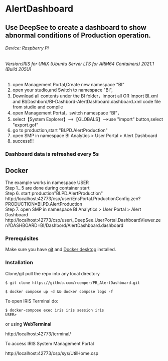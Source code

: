 # AlertDashboard
##  Use DeepSee to create a dashboard to show abnormal conditions of Production operation.
######   Device: Raspberry Pi 
######   Version:IRIS for UNIX (Ubuntu Server LTS for ARM64 Containers) 2021.1 (Build 205U) 
1.  open Management Portal,Create new namespace "BI"
1.  open your studio,and Switch to namespace "BI",
2.  Download all contents under the BI folder，import all  OR Import BI.xml and BI/Dashbord/BI-Dashbord-AlertDashboard.dashboard.xml code file from studio and compile
4.  open Management Portal，switch namespace “BI”，
5.  select【System Explorer】-->【GLOBALS】-->use "import" button,select "export.gof"
6.  go to production,start "BI.PD.AlertProduction"
7.  open SMP in namespace BI Analytics > User Portal >  Alert Dashboard
8.  success!!!
###  Dashboard data is refreshed every 5s
## Docker
The example works in namespace USER    
Step 1...5 are done during container start     
Step 6.  start production"BI.PD.AlertProduction"    
http://localhost:42773/csp/user/EnsPortal.ProductionConfig.zen?PRODUCTION=BI.PD.AlertProduction     
Step 7.  open SMP in namespace BI Analytics > User Portal >  Alert Dashboard     
http://localhost:42773/csp/user/_DeepSee.UserPortal.DashboardViewer.zen?DASHBOARD=BI/Dashbord/AlertDashboard.dashboard      

### Prerequisites
Make sure you have [git](https://git-scm.com/book/en/v2/Getting-Started-Installing-Git) and [Docker desktop](https://www.docker.com/products/docker-desktop) installed.
### Installation
Clone/git pull the repo into any local directory
```
$ git clone https://github.com/rcemper/PR_AlertDashboard.git
```
```
$ docker compose up -d && docker compose logs -f
```
To open IRIS Terminal do:
```
$ docker-compose exec iris iris session iris
USER>
```
or using **WebTerminal**    

http://localhost:42773/terminal/
     
To access IRIS System Management Portal     
    
http://localhost:42773/csp/sys/UtilHome.csp
  




